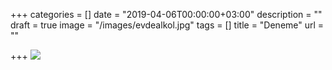 +++
categories = []
date = "2019-04-06T00:00:00+03:00"
description = ""
draft = true
image = "/images/evdealkol.jpg"
tags = []
title = "Deneme"
url = ""

+++
![](/images/aktifkarbon.jpg)